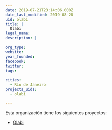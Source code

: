 ```yaml
---
date: 2019-07-21T23:14:06.000Z
date_last_modified: 2019-08-28
uid: olabi
title: |
  Olabi
legal_name: 
description: |
  
org_type: 
website: 
year_founded: 
facebook: 
twitter: 
tags:

cities: 
  - Río de Janeiro
projects_uids:
  - olabi

---
```


Esta organización tiene los siguientes proyectos:

- [Olabi](/proyectos/olabi)
